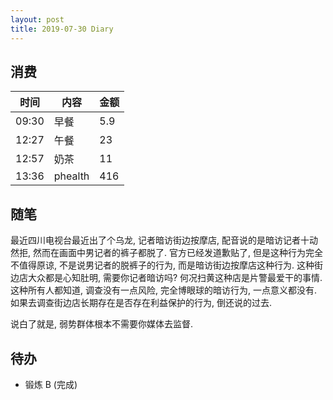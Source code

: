 ```yaml
---
layout: post
title: 2019-07-30 Diary
---
```


## 消费

| 时间 | 内容 | 金额 |
| - | - | - |
| 09:30 | 早餐 | 5.9 |
| 12:27 | 午餐 | 23 |
| 12:57 | 奶茶 | 11 |
| 13:36 | phealth | 416 |

## 随笔

最近四川电视台最近出了个乌龙, 记者暗访街边按摩店, 配音说的是暗访记者十动然拒,
然而在画面中男记者的裤子都脱了. 官方已经发道歉贴了, 但是这种行为完全不值得原谅,
不是说男记者的脱裤子的行为, 而是暗访街边按摩店这种行为. 这种街边店大众都是心知肚明,
需要你记者暗访吗? 何况扫黄这种店是片警最爱干的事情. 这种所有人都知道, 调查没有一点风险, 完全博眼球的暗访行为,
一点意义都没有. 如果去调查街边店长期存在是否存在利益保护的行为, 倒还说的过去.

说白了就是, 弱势群体根本不需要你媒体去监督.

## 待办

- 锻炼 B (完成)
